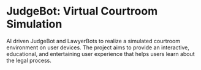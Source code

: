 # JudgeBot: Virtual Courtroom Simulation
 
AI driven JudgeBot and LawyerBots to realize a simulated courtroom environment on user devices. The project aims to provide an interactive, educational, and entertaining user experience that helps users learn about the legal process.

